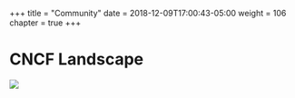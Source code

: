 +++
title = "Community"
date = 2018-12-09T17:00:43-05:00
weight = 106
chapter = true
+++

# CNCF Landscape

![](/intro-k8/images/cncf-landscape.png)
